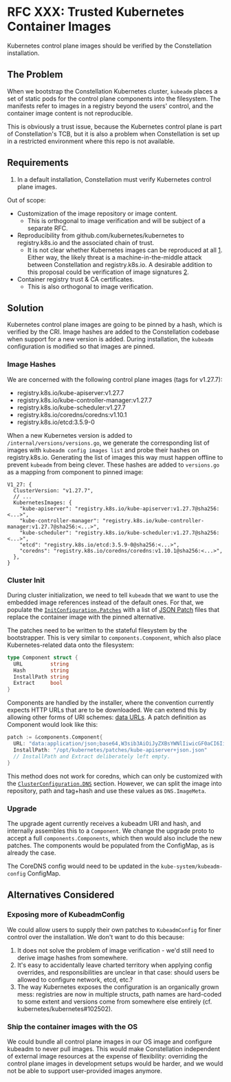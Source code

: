 # RFC XXX: Trusted Kubernetes Container Images

Kubernetes control plane images should be verified by the Constellation installation.

## The Problem

When we bootstrap the Constellation Kubernetes cluster, `kubeadm` places a set
of static pods for the control plane components into the filesystem. The
manifests refer to images in a registry beyond the users' control, and the
container image content is not reproducible.

This is obviously a trust issue, because the Kubernetes control plane is
part of Constellation's TCB, but it is also a problem when Constellation is set
up in a restricted environment where this repo is not available.

## Requirements

1. In a default installation, Constellation must verify Kubernetes control plane images.

Out of scope:

- Customization of the image repository or image content.
  - This is orthogonal to image verification and will be subject of a separate
    RFC.
- Reproducibility from github.com/kubernetes/kubernetes to registry.k8s.io and
  the associated chain of trust.
  - It is not clear whether Kubernetes images can be reproduced at all [1].
    Either way, the likely threat is a machine-in-the-middle attack between
    Constellation and registry.k8s.io. A desirable addition to this proposal
    could be verification of image signatures [2].
- Container registry trust & CA certificates.
  - This is also orthogonal to image verification.

[1]: https://github.com/kubernetes/kubernetes/blob/master/build/README.md#reproducibility
[2]: https://kubernetes.io/docs/tasks/administer-cluster/verify-signed-artifacts/

## Solution

Kubernetes control plane images are going to be pinned by a hash, which is verified by
the CRI. Image hashes are added to the Constellation codebase when support for
a new version is added. During installation, the `kubeadm` configuration is
modified so that images are pinned.

### Image Hashes

We are concerned with the following control plane images (tags for v1.27.7):

- registry.k8s.io/kube-apiserver:v1.27.7
- registry.k8s.io/kube-controller-manager:v1.27.7
- registry.k8s.io/kube-scheduler:v1.27.7
- registry.k8s.io/coredns/coredns:v1.10.1
- registry.k8s.io/etcd:3.5.9-0

When a new Kubernetes version is added to `/internal/versions/versions.go`, we
generate the corresponding list of images with `kubeadm config images list` and
probe their hashes on registry.k8s.io. Generating the list of images this way
must happen offline to prevent `kubeadm` from being clever. These hashes are
added to `versions.go` as a mapping from component to pinned image:

```golang
V1_27: {
  ClusterVersion: "v1.27.7",
  // ...
  KubernetesImages: {
    "kube-apiserver": "registry.k8s.io/kube-apiserver:v1.27.7@sha256:<...>", 
    "kube-controller-manager": "registry.k8s.io/kube-controller-manager:v1.27.7@sha256:<...>", 
    "kube-scheduler": "registry.k8s.io/kube-scheduler:v1.27.7@sha256:<...>", 
    "etcd": "registry.k8s.io/etcd:3.5.9-0@sha256:<...>",
    "coredns": "registry.k8s.io/coredns/coredns:v1.10.1@sha256:<...>",
  },
}
```

### Cluster Init

During cluster initialization, we need to tell `kubeadm` that we want to use
the embedded image references instead of the default ones. For that, we
populate the
[`InitConfiguration.Patches`](https://pkg.go.dev/k8s.io/kubernetes@v1.27.7/cmd/kubeadm/app/apis/kubeadm/v1beta3#InitConfiguration)
with a list of [JSON Patch](https://datatracker.ietf.org/doc/html/rfc6902)
files that replace the container image with the pinned alternative.

The patches need to be written to the stateful filesystem by the
bootstrapper. This is very similar to `components.Component`, which also
place Kubernetes-related data onto the filesystem:

```go
type Component struct {
  URL         string
  Hash        string
  InstallPath string
  Extract     bool
}
```

Components are handled by the installer, where the convention currently expects
HTTP URLs that are to be downloaded. We can extend this by allowing other forms
of URI schemes:
[data URLs](https://developer.mozilla.org/en-US/docs/web/http/basics_of_http/data_urls).
A patch definition as Component would look like this:

```go
patch := &components.Component{
  URL: "data:application/json;base64,W3sib3AiOiJyZXBsYWNlIiwicGF0aCI6Ii9zcGVjL2NvbnRhaW5lcnMvMC9pbWFnZSIsInZhbHVlIjoicmVnaXN0cnkuazhzLmlvL215LWNvbnRyb2wtcGxhbmUtaW1hZ2U6djEuMjcuN0BzaGEyNTY6Li4uIn1dCg=="
  InstallPath: "/opt/kubernetes/patches/kube-apiserver+json.json"
  // InstallPath and Extract deliberately left empty.
}
```

This method does not work for coredns, which can only be customized with the
[`ClusterConfiguration.DNS`](https://pkg.go.dev/k8s.io/kubernetes@v1.27.7/cmd/kubeadm/app/apis/kubeadm/v1beta3#ClusterConfiguration)
section. However, we can split the image into repository, path and tag+hash
and use these values as `DNS.ImageMeta`.

### Upgrade

The upgrade agent currently receives a kubeadm URI and hash, and internally
assembles this to a `Component`. We change the upgrade proto to accept
a full `components.Components`, which then would also include the new patches.
The components would be populated from the ConfigMap, as is already the case.

The CoreDNS config would need to be updated in the `kube-system/kubeadm-config`
ConfigMap.

## Alternatives Considered

### Exposing more of KubeadmConfig

We could allow users to supply their own patches to `KubeadmConfig` for finer
control over the installation. We don't want to do this because:

1. It does not solve the problem of image verification - we'd still need to
   derive image hashes from somewhere.
2. It's easy to accidentally leave charted territory when applying config
   overrides, and responsibilities are unclear in that case: should users be
   allowed to configure network, etcd, etc.?
3. The way Kubernetes exposes the configuration is an organically grown mess:
   registries are now in multiple structs, path names are hard-coded to some
   extent and versions come from somewhere else entirely (cf.
   kubernetes/kubernetes#102502).

### Ship the container images with the OS

We could bundle all control plane images in our OS image and configure kubeadm
to never pull images. This would make Constellation independent of external
image resources at the expense of flexibility: overriding the control plane
images in development setups would be harder, and we would not be able to
support user-provided images anymore.
